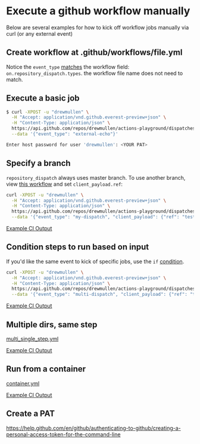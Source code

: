 # Execute a github workflow manually

Below are several examples for how to kick off workflow jobs manually via curl (or any external event)

## Create workflow at .github/workflows/file.yml

Notice the `event_type` [matches](https://github.com/drewmullen/actions-playground/blob/fd3721ba3c8350995a77c570fbf3a0e0fb1c2724/.github/workflows/external_echo.yml#L5) the workflow field: `on.repository_dispatch.types`. the workflow file name does not need to match.

## Execute a basic job

```bash
$ curl -XPOST -u "drewmullen" \
  -H "Accept: application/vnd.github.everest-preview+json" \
  -H "Content-Type: application/json" \
  https://api.github.com/repos/drewmullen/actions-playground/dispatches \
  --data '{"event_type": "external-echo"}'

Enter host password for user 'drewmullen': <YOUR PAT>
```

## Specify a branch

`repository_dispatch` always uses master branch. To use another branch, view [this workflow](https://github.com/drewmullen/actions-playground/blob/master/.github/workflows/repo_dispatch.yml) and set `client_payload.ref`:

```bash
curl -XPOST -u "drewmullen" \
  -H "Accept: application/vnd.github.everest-preview+json" \
  -H "Content-Type: application/json" \
  https://api.github.com/repos/drewmullen/actions-playground/dispatches \
  --data '{"event_type": "my-dispatch", "client_payload": {"ref": "test-pr4"}}'
  ```

[Example CI Output](https://github.com/drewmullen/actions-playground/runs/536425490?check_suite_focus=true)

## Condition steps to run based on input

If you'd like the same event to kick of specific jobs, use the `if` [condition](https://github.com/drewmullen/actions-playground/blob/master/.github/workflows/multi_repo_dispatch.yml).

```bash
curl -XPOST -u "drewmullen" \
  -H "Accept: application/vnd.github.everest-preview+json" \
  -H "Content-Type: application/json" \
  https://api.github.com/repos/drewmullen/actions-playground/dispatches \
  --data '{"event_type": "multi-dispatch", "client_payload": {"ref": "test-pr6", "project": "dir1"}}'
```

[Example CI Output](https://github.com/drewmullen/actions-playground/runs/536598658?check_suite_focus=true)


## Multiple dirs, same step

[multi_single_step.yml](https://github.com/drewmullen/actions-playground/blob/master/.github/workflows/multi_single_step.yml)

[Example CI Output](https://github.com/drewmullen/actions-playground/runs/536824189?check_suite_focus=true)


## Run from a container

[container.yml](https://github.com/drewmullen/actions-playground/blob/master/.github/workflows/container.yml)

[Example CI Output](https://github.com/drewmullen/actions-playground/runs/536598658?check_suite_focus=true)


## Create a PAT

https://help.github.com/en/github/authenticating-to-github/creating-a-personal-access-token-for-the-command-line

